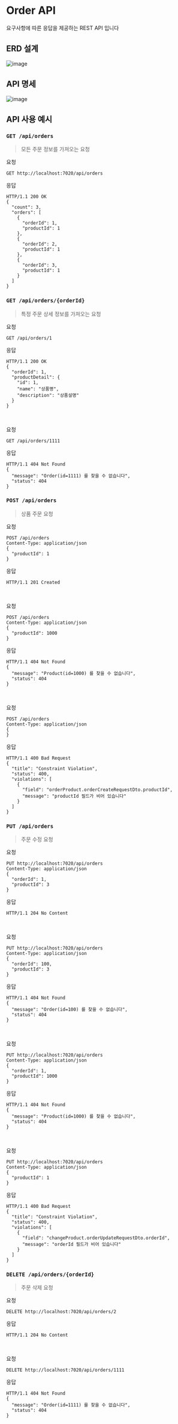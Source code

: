 # Order API

요구사항에 따른 응답을 제공하는 REST API 입니다

## ERD 설계
![image](https://github.com/dduneon/whatap-labs-task-order/assets/84072084/f92cabd6-fcf8-49be-9bee-f617c49f4d17)

## API 명세
![image](https://github.com/dduneon/whatap-labs-task-order/assets/84072084/e1513926-21b0-42eb-808c-e19b7ff0f3eb)

## API 사용 예시

### `GET /api/orders`

> 모든 주문 정보를 가져오는 요청

요청
```http
GET http://localhost:7020/api/orders
```
응답
```http
HTTP/1.1 200 OK
{
  "count": 3,
  "orders": [
    {
      "orderId": 1,
      "productId": 1
    },
    {
      "orderId": 2,
      "productId": 1
    },
    {
      "orderId": 3,
      "productId": 1
    }
  ]
}
```

### `GET /api/orders/{orderId}`

> 특정 주문 상세 정보를 가져오는 요청

요청
```http
GET /api/orders/1
```
응답
```http
HTTP/1.1 200 OK
{
  "orderId": 1,
  "productDetail": {
    "id": 1,
    "name": "상품명",
    "description": "상품설명"
  }
}
```

<br>

요청
```http
GET /api/orders/1111
```
응답
```http
HTTP/1.1 404 Not Found
{
  "message": "Order(id=1111) 를 찾을 수 없습니다",
  "status": 404
}
```

### `POST /api/orders`

> 상품 주문 요청

요청
```http
POST /api/orders
Content-Type: application/json
{
  "productId": 1
}
```
응답
```http
HTTP/1.1 201 Created
```

<br>

요청
```http
POST /api/orders
Content-Type: application/json
{
  "productId": 1000
}
```
응답
```http
HTTP/1.1 404 Not Found
{
  "message": "Product(id=1000) 를 찾을 수 없습니다",
  "status": 404
}
```

<br>

요청
```http
POST /api/orders
Content-Type: application/json
{
}
```
응답
```http
HTTP/1.1 400 Bad Request
{
  "title": "Constraint Violation",
  "status": 400,
  "violations": [
    {
      "field": "orderProduct.orderCreateRequestDto.productId",
      "message": "productId 필드가 비어 있습니다"
    }
  ]
}
```

### `PUT /api/orders`

> 주문 수정 요청

요청
```http
PUT http://localhost:7020/api/orders
Content-Type: application/json
{
  "orderId": 1,
  "productId": 3
}
```
응답
```http
HTTP/1.1 204 No Content
```

<br>

요청
```http
PUT http://localhost:7020/api/orders
Content-Type: application/json
{
  "orderId": 100,
  "productId": 3
}
```
응답
```http
HTTP/1.1 404 Not Found
{
  "message": "Order(id=100) 를 찾을 수 없습니다",
  "status": 404
}
```

<br>

요청
```http
PUT http://localhost:7020/api/orders
Content-Type: application/json
{
  "orderId": 1,
  "productId": 1000
}
```
응답
```http
HTTP/1.1 404 Not Found
{
  "message": "Product(id=1000) 를 찾을 수 없습니다",
  "status": 404
}
```

<br>

요청
```http
PUT http://localhost:7020/api/orders
Content-Type: application/json
{
  "productId": 1
}
```
응답
```http
HTTP/1.1 400 Bad Request
{
  "title": "Constraint Violation",
  "status": 400,
  "violations": [
    {
      "field": "changeProduct.orderUpdateRequestDto.orderId",
      "message": "orderId 필드가 비어 있습니다"
    }
  ]
}
```

### `DELETE /api/orders/{orderId}`

> 주문 삭제 요청

요청
```http
DELETE http://localhost:7020/api/orders/2
```
응답
```http
HTTP/1.1 204 No Content
```

<br>

요청
```http
DELETE http://localhost:7020/api/orders/1111
```
응답
```http
HTTP/1.1 404 Not Found
{
  "message": "Order(id=1111) 를 찾을 수 없습니다",
  "status": 404
}
```
